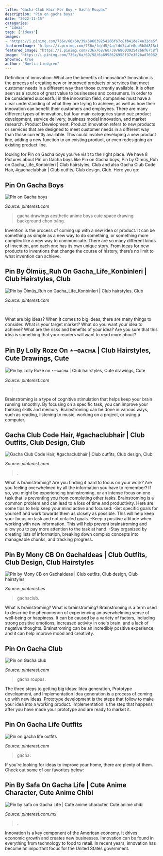 ```yaml
---
title: "Gacha Club Hair For Boy ~ Gacha Roupas"
description: "Pin on gacha boys"
date: "2022-11-15"
categories:
- "ideas"
tags: ["ideas"]
images:
- "https://i.pinimg.com/736x/68/60/39/686039254266f67c8fb41de74a32da6f.jpg"
featuredImage: "https://i.pinimg.com/736x/fd/d5/4a/fdd54afe0eb5b8d818cb8320e7a376af.jpg"
featured_image: "https://i.pinimg.com/736x/68/60/39/686039254266f67c8fb41de74a32da6f.jpg"
image: "https://i.pinimg.com/736x/6a/69/98/6a6998626958f37e352bad76082f73f5.jpg"
ShowToc: true
author: "Noelia Lindgren"
---
```



Definition of innovation: What are the benefits of innovation?
Innovation is the process of creating new or improved products or services that meet customer needs in a different way than those currently available. It is often seen as a source of great value to businesses and consumers. In order to be considered successful in the innovation field, companies must have a clear understanding of what they are trying to achieve, as well as how their innovation can benefit their customers and employees. There are many different types of innovation, but four main categories stand out: product development, service delivery, business model innovation, and market research. Product Development: Product innovation refers to new products or services that are designed to meet customer needs in a different way than those currently available. This could involve developing a new product line, adding a new function to an existing product, or even redesigning an existing product line.

	

		
looking for Pin on Gacha boys you've visit to the right place. We have 8 Pictures about Pin on Gacha boys like Pin on Gacha boys, Pin by Ölmüş_Ruh on Gacha_Life_Konbinleri | Club hairstyles, Club and also Gacha Club Code Hair, #gachaclubhair | Club outfits, Club design, Club. Here you go:
		
    
## Pin On Gacha Boys

<img loading=lazy src="https://i.pinimg.com/736x/20/bd/d1/20bdd15a53c310c28b2d68eb49832904.jpg" onerror="this.onerror=null;this.src='https://tse3.mm.bing.net/th?id=OIP.E_JI2s3WImsxewupSmP85AHaHa&amp;pid=15.1';" alt="Pin on Gacha boys">

_Source: pinterest.com_

>gacha drawings aesthetic anime boys cute space drawing background chọn bảng. 

	

Invention is the process of coming up with a new idea or product. It can be something as simple as a new way to do something, or something more complex like a new way to communicate. There are so many different kinds of invention, and each one has its own unique story. From ideas for new products to inventions that change the course of history, there’s no limit to what invention can achieve.

    
## Pin By Ölmüş_Ruh On Gacha_Life_Konbinleri | Club Hairstyles, Club

<img loading=lazy src="https://i.pinimg.com/736x/11/e6/36/11e636f44ef0f0e2569ef8131f1aa9f4.jpg" onerror="this.onerror=null;this.src='https://tse1.mm.bing.net/th?id=OIP.bi0-Z1OABdpYVMD5t3sVkwHaHa&amp;pid=15.1';" alt="Pin by Ölmüş_Ruh on Gacha_Life_Konbinleri | Club hairstyles, Club">

_Source: pinterest.com_

>. 

	

What are big ideas?
When it comes to big ideas, there are many things to consider. What is your target market? What do you want your idea to achieve? What are the risks and benefits of your idea? Are you sure that this idea is something that your readers will want to read more about?

    
## Pin By Lolly Roze On ⋆┈ɢᴀᴄʜᴀ | Club Hairstyles, Cute Drawings, Cute

<img loading=lazy src="https://i.pinimg.com/736x/6c/4b/73/6c4b737151cf0dfcbba14dd667bafc8e.jpg" onerror="this.onerror=null;this.src='https://tse1.mm.bing.net/th?id=OIP.CpRfPfrHQjhrJVIZdSfu0QHaHa&amp;pid=15.1';" alt="Pin by Lolly Roze on ⋆┈ɢᴀᴄʜᴀ | Club hairstyles, Cute drawings, Cute">

_Source: pinterest.com_

>. 

	

Brainstroming is a type of cognitive stimulation that helps keep your brain running smoothly. By focusing on a specific task, you can improve your thinking skills and memory. Brainstroming can be done in various ways, such as reading, listening to music, working on a project, or using a computer.

    
## Gacha Club Code Hair, #gachaclubhair | Club Outfits, Club Design, Club

<img loading=lazy src="https://i.pinimg.com/736x/26/eb/dd/26ebdd6ca795669b7e5dd3fdff591246.jpg" onerror="this.onerror=null;this.src='https://tse3.mm.bing.net/th?id=OIP.g7EK0xVz4raAVMmlZ-H6dAHaHa&amp;pid=15.1';" alt="Gacha Club Code Hair, #gachaclubhair | Club outfits, Club design, Club">

_Source: pinterest.com_

>. 

	

What is brainstroming?
Are you finding it hard to focus on your work? Are you feeling overwhelmed by all the information you have to remember? If so, you might be experiencing brainstroming, or an intense focus on one task that is preventing you from completing other tasks. Brainstroming is a common problem and can lead to a loss of time and productivity. Here are some tips to help keep your mind active and focused: 
-Set specific goals for yourself and work towards them as closely as possible. This will help keep your focus on task and not onfailed goals. 
-Keep a positive attitude when working with new information. This will help prevent brainstroming and allow you to pay more attention to the task at hand. 
-Stay organized by creating lists of information, breaking down complex concepts into manageable chunks, and tracking progress.

    
## Pin By Mony CB On GachaIdeas | Club Outfits, Club Design, Club Hairstyles

<img loading=lazy src="https://i.pinimg.com/736x/6a/69/98/6a6998626958f37e352bad76082f73f5.jpg" onerror="this.onerror=null;this.src='https://tse4.mm.bing.net/th?id=OIP.TBiq25FjQ1rI7vVT54prJQHaHa&amp;pid=15.1';" alt="Pin by Mony CB on GachaIdeas | Club outfits, Club design, Club hairstyles">

_Source: pinterest.es_

>gachaclub. 

	

What is brainstroming?
What is brainstroming? Brainstroming is a term used to describe the phenomenon of experiencing an overwhelming sense of well-being or happiness. It can be caused by a variety of factors, including strong positive emotions, increased activity in one's brain, and a lack of negative thoughts. Brainstroming can be an incredibly positive experience, and it can help improve mood and creativity.

    
## Pin On Gacha Club

<img loading=lazy src="https://i.pinimg.com/736x/a4/df/81/a4df8138c4e02f6c543bce87db1fddf4.jpg" onerror="this.onerror=null;this.src='https://tse1.mm.bing.net/th?id=OIP.zCMxm7E2GF88A50IzlljwQHaNA&amp;pid=15.1';" alt="Pin on Gacha club">

_Source: pinterest.com_

>gacha roupas. 

	

The three steps to getting big ideas: Idea generation, Prototype development, and Implementation
Idea generation is a process of coming up with new ideas. Prototype development is the steps that follow to make your idea into a working product. Implementation is the step that happens after you have made your prototype and are ready to market it.

    
## Pin On Gacha Life Outfits

<img loading=lazy src="https://i.pinimg.com/736x/fd/d5/4a/fdd54afe0eb5b8d818cb8320e7a376af.jpg" onerror="this.onerror=null;this.src='https://tse2.mm.bing.net/th?id=OIP.h-3HVoKgw3YUrXL4WeEnQwHaEJ&amp;pid=15.1';" alt="Pin on gacha life outfits">

_Source: pinterest.com_

>gacha. 

	

If you're looking for ideas to improve your home, there are plenty of them. Check out some of our favorites below: 

    
## Pin By Safa On Gacha Life | Cute Anime Character, Cute Anime Chibi

<img loading=lazy src="https://i.pinimg.com/736x/68/60/39/686039254266f67c8fb41de74a32da6f.jpg" onerror="this.onerror=null;this.src='https://tse1.mm.bing.net/th?id=OIP.O0dBsetvXgoTkcrzXN8HZwHaHa&amp;pid=15.1';" alt="Pin by safa on Gacha Life | Cute anime character, Cute anime chibi">

_Source: pinterest.com.mx_

>. 

	

Innovation is a key component of the American economy. It drives economic growth and creates new businesses. Innovation can be found in everything from technology to food to retail. In recent years, innovation has become an important focus for the United States government.


